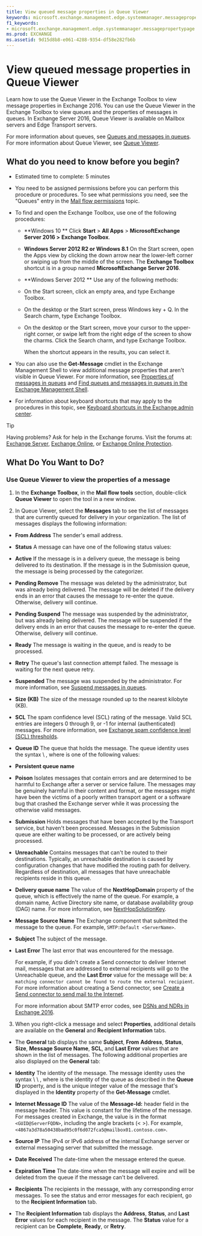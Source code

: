 ```yaml
---
title: View queued message properties in Queue Viewer
keywords: microsoft.exchange.management.edge.systemmanager.messagepropertypage
f1_keywords:
- microsoft.exchange.management.edge.systemmanager.messagepropertypage
ms.prod: EXCHANGE
ms.assetid: 9d15d8b8-e061-4288-9354-df58e282fb6b
---
```



# View queued message properties in Queue Viewer
Learn how to use the Queue Viewer in the Exchange Toolbox to view message properties in Exchange 2016.
You can use the Queue Viewer in the Exchange Toolbox to view queues and the properties of messages in queues. In Exchange Server 2016, Queue Viewer is available on Mailbox servers and Edge Transport servers.
  
    
    

For more information about queues, see  [Queues and messages in queues](queues-and-messages-in-queues.md). For more information about Queue Viewer, see  [Queue Viewer](queue-viewer.md).
## What do you need to know before you begin?


- Estimated time to complete: 5 minutes
    
  
- You need to be assigned permissions before you can perform this procedure or procedures. To see what permissions you need, see the "Queues" entry in the  [Mail flow permissions](mail-flow-permissions.md) topic.
    
  
- To find and open the Exchange Toolbox, use one of the following procedures:
    
  - **Windows 10 ** Click **Start** > **All Apps** > **MicrosoftExchange Server 2016 >** **Exchange Toolbox**.
    
  
  - **Windows Server 2012 R2 or Windows 8.1** On the Start screen, open the Apps view by clicking the down arrow near the lower-left corner or swiping up from the middle of the screen. The **Exchange Toolbox** shortcut is in a group named **MicrosoftExchange Server 2016**.
    
  
  - **Windows Server 2012 ** Use any of the following methods:
    
  - On the Start screen, click an empty area, and type Exchange Toolbox.
    
  
  - On the desktop or the Start screen, press Windows key + Q. In the Search charm, type Exchange Toolbox.
    
  
  - On the desktop or the Start screen, move your cursor to the upper-right corner, or swipe left from the right edge of the screen to show the charms. Click the Search charm, and type Exchange Toolbox.
    
  

    When the shortcut appears in the results, you can select it.
    
  
- You can also use the **Get-Message** cmdlet in the Exchange Management Shell to view additional message properties that aren't visible in Queue Viewer. For more information, see [Properties of messages in queues](properties-of-messages-in-queues.md) and [Find queues and messages in queues in the Exchange Management Shell](find-queues-and-messages-in-queues-in-the-exchange-management-shell.md).
    
  
- For information about keyboard shortcuts that may apply to the procedures in this topic, see  [Keyboard shortcuts in the Exchange admin center](keyboard-shortcuts-in-the-exchange-admin-center.md).
    
  

> [!TIP]
> Having problems? Ask for help in the Exchange forums. Visit the forums at:  [Exchange Server](https://go.microsoft.com/fwlink/p/?linkId=60612),  [Exchange Online](https://go.microsoft.com/fwlink/p/?linkId=267542), or  [Exchange Online Protection](https://go.microsoft.com/fwlink/p/?linkId=285351). 
  
    
    


## What Do You Want to Do?


### Use Queue Viewer to view the properties of a message


1. In the **Exchange Toolbox**, in the **Mail flow tools** section, double-click **Queue Viewer** to open the tool in a new window.
    
  
2. In Queue Viewer, select the **Messages** tab to see the list of messages that are currently queued for delivery in your organization. The list of messages displays the following information:
    
  - **From Address** The sender's email address.
    
  
  - **Status** A message can have one of the following status values:
    
  - **Active** If the message is in a delivery queue, the message is being delivered to its destination. If the message is in the Submission queue, the message is being processed by the categorizer.
    
  
  - **Pending Remove** The message was deleted by the administrator, but was already being delivered. The message will be deleted if the delivery ends in an error that causes the message to re-enter the queue. Otherwise, delivery will continue.
    
  
  - **Pending Suspend** The message was suspended by the administrator, but was already being delivered. The message will be suspended if the delivery ends in an error that causes the message to re-enter the queue. Otherwise, delivery will continue.
    
  
  - **Ready** The message is waiting in the queue, and is ready to be processed.
    
  
  - **Retry** The queue's last connection attempt failed. The message is waiting for the next queue retry.
    
  
  - **Suspended** The message was suspended by the administrator. For more information, see [Suspend messages in queues](procedures-for-messages-in-queues.md#Suspend).
    
  
  - **Size (KB)** The size of the message rounded up to the nearest kilobyte (KB).
    
  
  - **SCL** The spam confidence level (SCL) rating of the message. Valid SCL entries are integers 0 through 9, or -1 for internal (authenticated) messages. For more information, see [Exchange spam confidence level (SCL) thresholds](exchange-spam-confidence-level-scl-thresholds.md).
    
  
  - **Queue ID** The queue that holds the message. The queue identity uses the syntax _<Server>_\\ _<Queue>_, where  _<Queue>_ is one of the following values:
    
  - **Persistent queue name**
    
  - **Poison** Isolates messages that contain errors and are determined to be harmful to Exchange after a server or service failure. The messages may be genuinely harmful in their content and format, or the messages might have been the victims of a poorly written transport agent or a software bug that crashed the Exchange server while it was processing the otherwise valid messages.
    
  
  - **Submission** Holds messages that have been accepted by the Transport service, but haven't been processed. Messages in the Submission queue are either waiting to be processed, or are actively being processed.
    
  
  - **Unreachable** Contains messages that can't be routed to their destinations. Typically, an unreachable destination is caused by configuration changes that have modified the routing path for delivery. Regardless of destination, all messages that have unreachable recipients reside in this queue.
    
  
  - **Delivery queue name** The value of the **NextHopDomain** property of the queue, which is effectively the name of the queue. For example, a domain name, Active Directory site name, or database availability group (DAG) name. For more information, see [NextHopSolutionKey](queues-and-messages-in-queues.md#NextHopSolutionKey).
    
  
  - **Message Source Name** The Exchange component that submitted the message to the queue. For example, `SMTP:Default <ServerName>`.
    
  
  - **Subject** The subject of the message.
    
  
  - **Last Error** The last error that was encountered for the message.
    
    For example, if you didn't create a Send connector to deliver Internet mail, messages that are addressed to external recipients will go to the Unreachable queue, and the **Last Error** value for the message will be: `A matching connector cannot be found to route the external recipient`. For more information about creating a Send connector, see  [Create a Send connector to send mail to the Internet](create-a-send-connector-to-send-mail-to-the-internet.md).
    
    For more information about SMTP error codes, see  [DSNs and NDRs in Exchange 2016](dsns-and-ndrs-in-exchange-2016.md).
    
  
3. When you right-click a message and select **Properties**, additional details are available on the **General** and **Recipient Information** tabs.
    
  - The **General** tab displays the same **Subject**, **From** **Address**, **Status**, **Size**, **Message Source Name**, **SCL**, and **Last Error** values that are shown in the list of messages. The following additional properties are also displayed on the **General** tab:
    
  - **Identity** The identity of the message. The message identity uses the syntax _<Server>_\\ _<Queue>_\\ _<MessageInteger>_, where  _<Queue>_ is the identity of the queue as described in the **Queue ID** property, and _<MessageInteger>_ is the unique integer value of the message that's displayed in the **Identity** property of the **Get-Message** cmdlet.
    
  
  - **Internet Message ID** The value of the **Message-Id:** header field in the message header. This value is constant for the lifetime of the message. For messages created in Exchange, the value is in the format `<GUID@ServerFQDN>`, including the angle brackets (< >). For example,  `<4867a3d78a50438bad95c0f6d072fca5@mailbox01.contoso.com>`.
    
  
  - **Source IP** The IPv4 or IPv6 address of the internal Exchange server or external messaging server that submitted the message.
    
  
  - **Date Received** The date-time when the message entered the queue.
    
  
  - **Expiration Time** The date-time when the message will expire and will be deleted from the queue if the message can't be delivered.
    
  
  - **Recipients** The recipients in the message, with any corresponding error messages. To see the status and error messages for each recipient, go to the **Recipient Information** tab.
    
  
  - The **Recipient Information** tab displays the **Address**, **Status**, and **Last Error** values for each recipient in the message. The **Status** value for a recipient can be **Complete**, **Ready**, or **Retry**.
    
  

